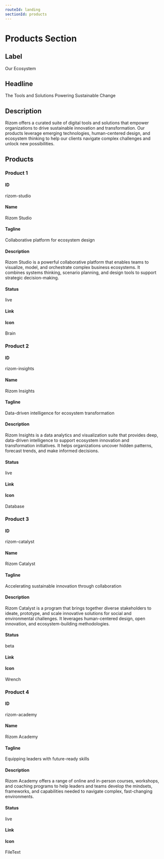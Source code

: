 ```yaml
---
routeId: landing
sectionId: products
---
```


# Products Section

## Label

Our Ecosystem

## Headline

The Tools and Solutions Powering Sustainable Change

## Description

Rizom offers a curated suite of digital tools and solutions that empower organizations to drive sustainable innovation and transformation. Our products leverage emerging technologies, human-centered design, and ecosystem thinking to help our clients navigate complex challenges and unlock new possibilities.

## Products

### Product 1

#### ID

rizom-studio

#### Name

Rizom Studio

#### Tagline

Collaborative platform for ecosystem design

#### Description

Rizom Studio is a powerful collaborative platform that enables teams to visualize, model, and orchestrate complex business ecosystems. It combines systems thinking, scenario planning, and design tools to support strategic decision-making.

#### Status

live

#### Link

#### Icon

Brain

### Product 2

#### ID

rizom-insights

#### Name

Rizom Insights

#### Tagline

Data-driven intelligence for ecosystem transformation

#### Description

Rizom Insights is a data analytics and visualization suite that provides deep, data-driven intelligence to support ecosystem innovation and transformation initiatives. It helps organizations uncover hidden patterns, forecast trends, and make informed decisions.

#### Status

live

#### Link

#### Icon

Database

### Product 3

#### ID

rizom-catalyst

#### Name

Rizom Catalyst

#### Tagline

Accelerating sustainable innovation through collaboration

#### Description

Rizom Catalyst is a program that brings together diverse stakeholders to ideate, prototype, and scale innovative solutions for social and environmental challenges. It leverages human-centered design, open innovation, and ecosystem-building methodologies.

#### Status

beta

#### Link

#### Icon

Wrench

### Product 4

#### ID

rizom-academy

#### Name

Rizom Academy

#### Tagline

Equipping leaders with future-ready skills

#### Description

Rizom Academy offers a range of online and in-person courses, workshops, and coaching programs to help leaders and teams develop the mindsets, frameworks, and capabilities needed to navigate complex, fast-changing environments.

#### Status

live

#### Link

#### Icon

FileText
